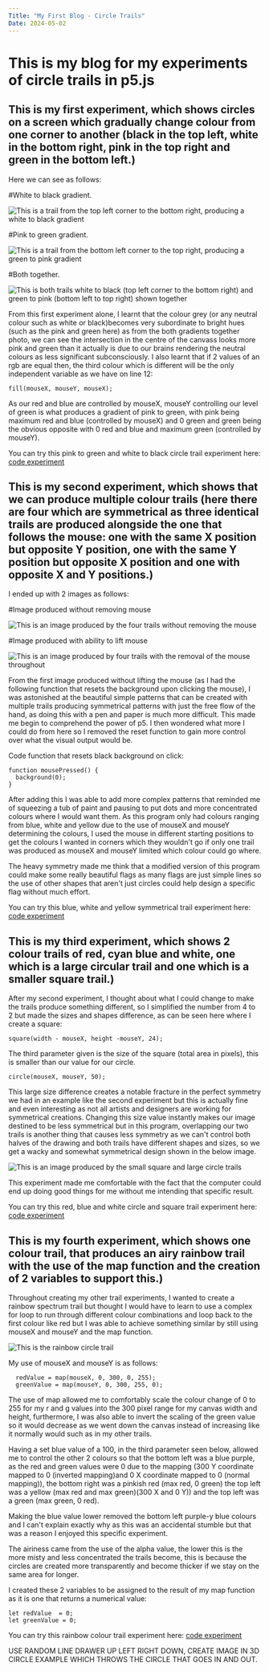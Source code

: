 ```yaml
---
Title: "My First Blog - Circle Trails"
Date: 2024-05-02
---
```

# This is my blog for my experiments of circle trails in p5.js

## This is my first experiment, which shows circles on a screen which gradually change colour from one corner to another (black in the top left, white in the bottom right, pink in the top right and green in the bottom left.)

Here we can see as follows:

#White to black gradient.
<!--the spaces are important here as they prevent the image from formatting on to the same line as the information text-->

![This is a trail from the top left corner to the bottom right, producing a white to black gradient](/my-creative-coding-portfolio/images/white-to-black.png)

#Pink to green gradient.

![This is a trail from the bottom left corner to the top right, producing a green to pink gradient](/my-creative-coding-portfolio/images/green-to-pink.png)

#Both together.

![This is both trails white to black (top left corner to the bottom right) and green to pink (bottom left to top right) shown together](/my-creative-coding-portfolio/images/both-gradients.png)

From this first experiment alone, I learnt that the colour grey (or any neutral colour such as white or black)becomes very subordinate to bright hues (such as the pink and green here) as from the both gradients together photo, we can see the intersection in the centre of the canvass looks more pink and green than it actually is due to our brains rendering the neutral colours as less significant subconsciously. I also learnt that if 2 values of an rgb are equal then, the third colour which is different will be the only independent variable as we have on line 12:

```
fill(mouseX, mouseY, mouseX);
```
As our red and blue are controlled by mouseX, mouseY controlling our level of green is what produces a gradient of pink to green, with pink being maximum red and blue (controlled by mouseX) and 0 green and green being the obvious opposite with 0 red and blue and maximum green (controlled by mouseY).

You can try this pink to green and white to black circle trail experiment here: [code experiment](/my-creative-coding-portfolio/p5-code-experiments/circle-trail-1/index.html)


## This is my second experiment, which shows that we can produce multiple colour trails (here there are four which are symmetrical as three identical trails are produced alongside the one that follows the mouse: one with the same X position but opposite Y position, one with the same Y position but opposite X position and one with opposite X and Y positions.)

I ended up with 2 images as follows:

#Image produced without removing mouse

![This is an image produced by the four trails without removing the mouse](/my-creative-coding-portfolio/images/quad-symmetry.png)

#Image produced with ability to lift mouse

![This is an image produced by four trails with the removal of the mouse throughout ](/my-creative-coding-portfolio/images/quad-symmetry-2.png)

From the first image produced without lifting the mouse (as I had the following function that resets the background upon clicking the mouse), I was astonished at the beautiful simple patterns that can be created with multiple trails producing symmetrical patterns with just the free flow of the hand, as doing this with a pen and paper is much more difficult. This made me begin to comprehend the power of p5. I then wondered what more I could do from here so I removed the reset function to gain more control over what the visual output would be.

Code function that resets black background on click:
```
function mousePressed() {
  background(0);
}
```
After adding this I was able to add more complex patterns that reminded me of squeezing a tub of paint and pausing to put dots and more concentrated colours where I would want them. As this program only had colours ranging from blue, white and yellow due to the use of mouseX and mouseY determining the colours, I used the mouse in different starting positions to get the colours I wanted in corners which they wouldn't go if only one trail was produced as mouseX and mouseY limited which colour could go where.

The heavy symmetry made me think that a modified version of this program could make some really beautiful flags as many flags are just simple lines so the use of other shapes that aren't just circles could help design a specific flag without much effort.

You can try this blue, white and yellow symmetrical trail experiment here: [code experiment](/my-creative-coding-portfolio/p5-code-experiments/circle-trail-2/index.html)

## This is my third experiment, which shows 2 colour trails of red, cyan blue and white, one which is a large circular trail and one which is a smaller square trail.)

After my second experiment, I thought about what I could change to make the trails produce something different, so I simplified the number from 4 to 2 but made the sizes and shapes difference, as can be seen here where I create a square:

```
square(width - mouseX, height -mouseY, 24);
```
The third parameter given is the size of the square (total area in pixels), this is smaller than our value for our circle.

```
circle(mouseX, mouseY, 50);
```
This large size difference creates a notable fracture in the perfect symmetry we had in an example like the second experiment but this is actually fine and even interesting as not all artists and designers are working for symmetrical creations. Changing this size value instantly makes our image destined to be less symmetrical but in this program, overlapping our two trails is another thing that causes less symmetry as we can't control both halves of the drawing and both trails have different shapes and sizes, so we get a wacky and somewhat symmetrical design shown in the below image.

![This is an image produced by the small square and large circle trails](/my-creative-coding-portfolio/images/circle-square-trail.png)

This experiment made me comfortable with the fact that the computer could end up doing good things for me without me intending that specific result.

You can try this red, blue and white circle and square trail experiment here: [code experiment](/my-creative-coding-portfolio/p5-code-experiments/circle-trail-3/index.html)

## This is my fourth experiment, which shows one colour trail, that produces an airy rainbow trail with the use of the map function and the creation of 2 variables to support this.)

Throughout creating my other trail experiments, I wanted to create a rainbow spectrum trail but thought I would have to learn to use a complex for loop to run through different colour combinations and loop back to the first colour like red but I was able to achieve something similar by still using mouseX and mouseY and the map function.

![This is the rainbow circle trail](/my-creative-coding-portfolio/images/rainbow-airy-trail.png)

My use of mouseX and mouseY is as follows: 

```
  redValue = map(mouseX, 0, 300, 0, 255);
  greenValue = map(mouseY, 0, 300, 255, 0);
```
The use of map allowed me to comfortably scale the colour change of 0 to 255 for my r and g values into the 300 pixel range for my canvas width and height, furthermore, I was also able to invert the scaling of the green value so it would decrease as we went down the canvas instead of increasing like it normally would such as in my other trails.

Having a set blue value of a 100, in the third parameter seen below, allowed me to control the other 2 colours so that the bottom left was a blue purple, as the red and green values were 0 due to the mapping (300 Y coordinate mapped to 0 (inverted mapping)and 0 X coordinate mapped to 0 (normal mapping)), the bottom right was a pinkish red (max red, 0 green) the top left was a yellow (max red and max green)(300 X and 0 Y)) and the top left was a green (max green, 0 red).

Making the blue value lower removed the bottom left purple-y blue colours and I can't explain exactly why as this was an accidental stumble but that was a reason I enjoyed this specific experiment.

The airiness came from the use of the alpha value, the lower this is the more misty and less concentrated the trails become, this is because the circles are created more transparently and become thicker if we stay on the same area for longer.

I created these 2 variables to be assigned to the result of my map function as it is one that returns a numerical value:

```
let redValue  = 0; 
let greenValue = 0;
```

You can try this rainbow colour trail experiment here: [code experiment](/my-creative-coding-portfolio/p5-code-experiments/circle-trail-4/index.html)

 USE RANDOM LINE DRAWER UP LEFT RIGHT DOWN, 
 CREATE IMAGE IN 3D CIRCLE EXAMPLE WHICH THROWS THE CIRCLE THAT GOES IN AND OUT.



